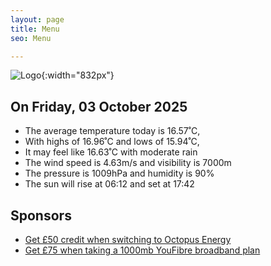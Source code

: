 ```yaml
---
layout: page
title: Menu
seo: Menu

---
```


![Logo](/images/logo.jpg){:width="832px"}

<!-- weather_marker starts -->
## On Friday, 03 October 2025

- The average temperature today is 16.57˚C,
- With highs of 16.96˚C and lows of 15.94˚C,
- It may feel like 16.63˚C with moderate rain
- The wind speed is 4.63m/s and visibility is 7000m
- The pressure is 1009hPa and humidity is 90%
- The sun will rise at 06:12 and set at 17:42

<!-- weather_marker ends -->

## Sponsors

- [Get £50 credit when switching to Octopus Energy](https://bit.ly/3oD1nnS)
- [Get £75 when taking a 1000mb YouFibre broadband plan](https://aklam.io/91zWhU?)
